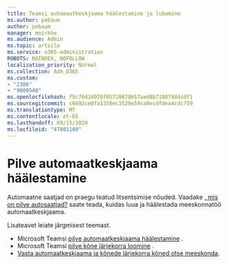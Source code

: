 ```yaml
---
title: Teamsi automaatkeskjaama häälestamine ja lubamine
ms.author: pebaum
author: pebaum
manager: mnirkhe
ms.audience: Admin
ms.topic: article
ms.service: o365-administration
ROBOTS: NOINDEX, NOFOLLOW
localization_priority: Normal
ms.collection: Adm_O365
ms.custom:
- "2386"
- "9000548"
ms.openlocfilehash: f5c76d14970f05710670657aed8b71887944cdf1
ms.sourcegitcommit: c6692ce0fa1358ec3529e59ca0ecdfdea4cdc759
ms.translationtype: MT
ms.contentlocale: et-EE
ms.lasthandoff: 09/15/2020
ms.locfileid: "47801108"
---
```

# <a name="set-up-a-cloud-auto-attendant"></a>Pilve automaatkeskjaama häälestamine

Automaatne saatjad on praegu teatud litsentsimise nõuded. Vaadake [, mis on pilve autosaatjad?](https://docs.microsoft.com/microsoftteams/what-are-phone-system-auto-attendants) saate teada, kuidas luua ja häälestada meeskonnatöö automaatkeskjaama. 

Lisateavet leiate järgmisest teemast.

- Microsoft Teamsi [pilve automaatkeskjaama häälestamine](https://docs.microsoft.com/microsoftteams/create-a-phone-system-auto-attendant) . 
- Microsoft Teamsi [pilve kõne järjekorra loomine](https://docs.microsoft.com/microsoftteams/create-a-phone-system-call-queue) . 
- [Vasta automaatkeskjaama ja kõnede järjekorra kõned otse meeskonda](https://docs.microsoft.com/microsoftteams/answer-auto-attendant-and-call-queue-calls). 